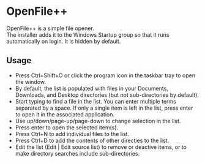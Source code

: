 # OpenFile++
OpenFile++ is a simple file opener.  
The installer adds it to the Windows Startup group so that it runs automatically on login.  It is hidden by default.  

## Usage
- Press Ctrl+Shift+O or click the program icon in the taskbar tray to open the window.
- By default, the list is populated with files in your Documents, Downloads, and Desktop directories (but not sub-directories by default).
- Start typing to find a file in the list.  You can enter multiple terms separated by a space.  If only a single item is left in the list, press enter to open it in the associated application.
- Use up/down/page-up/page-down to change selection in the list.
- Press enter to open the selected item(s).
- Press Ctrl+N to add individual files to the list.
- Press Ctrl+D to add the contents of other directies to the list.
- Edit the list (Edit | Edit source list) to remove or deactive items, or to make directory searches include sub-directories.
